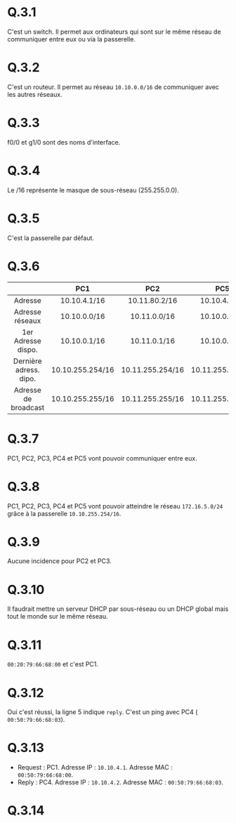 # Q.3.1

C'est un switch. Il permet aux ordinateurs qui sont sur le même réseau de communiquer entre eux ou via la passerelle.

# Q.3.2

C'est un routeur. Il permet au réseau `10.10.0.0/16` de communiquer avec les autres réseaux.

# Q.3.3

f0/0 et g1/0 sont des noms d'interface.

# Q.3.4

Le /16 représente le masque de sous-réseau (255.255.0.0).

# Q.3.5

C'est la passerelle par défaut.

# Q.3.6

|                        |       PC1        |       PC2        |       PC5        |
| :--------------------: | :--------------: | :--------------: | :--------------: |
|        Adresse         |   10.10.4.1/16   |  10.11.80.2/16   |   10.10.4.7/15   |
|    Adresse réseaux     |   10.10.0.0/16   |   10.11.0.0/16   |   10.10.0.0/15   |
|   1er Adresse dispo.   |   10.10.0.1/16   |   10.11.0.1/16   |   10.10.0.1/15   |
| Dernière adress. dipo. | 10.10.255.254/16 | 10.11.255.254/16 | 10.11.255.254/15 |
|  Adresse de broadcast  | 10.10.255.255/16 | 10.11.255.255/16 | 10.11.255.255/15 |

# Q.3.7

PC1, PC2, PC3, PC4 et PC5 vont pouvoir communiquer entre eux.

# Q.3.8

PC1, PC2, PC3, PC4 et PC5 vont pouvoir atteindre le réseau `172.16.5.0/24` grâce à la passerelle `10.10.255.254/16`.

# Q.3.9

Aucune incidence pour PC2 et PC3.

# Q.3.10

Il faudrait mettre un serveur DHCP par sous-réseau ou un DHCP global mais tout le monde sur le même réseau.

# Q.3.11

`00:20:79:66:68:00` et c'est PC1.

# Q.3.12

Oui c'est réussi, la ligne 5 indique `reply`. C'est un ping avec PC4 (`	00:50:79:66:68:03`).

# Q.3.13

- Request : PC1. Adresse IP : `10.10.4.1`. Adresse MAC : `00:50:79:66:68:00`.
- Reply : PC4. Adresse IP : `10.10.4.2`. Adresse MAC : `00:50:79:66:68:03`.

# Q.3.14


